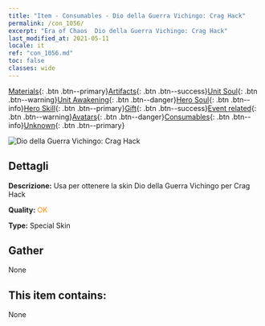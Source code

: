 ```yaml
---
title: "Item - Consumables - Dio della Guerra Vichingo: Crag Hack"
permalink: /con_1056/
excerpt: "Era of Chaos  Dio della Guerra Vichingo: Crag Hack"
last_modified_at: 2021-05-11
locale: it
ref: "con_1056.md"
toc: false
classes: wide
---
```

 [Materials](/ItemsIT/){: .btn .btn--primary}[Artifacts](/ItemsIT/Artifacts/){: .btn .btn--success}[Unit Soul](/ItemsIT/UnitSoul/){: .btn .btn--warning}[Unit Awakening](/ItemsIT/UnitAwakening/){: .btn .btn--danger}[Hero Soul](/ItemsIT/HeroSoul/){: .btn .btn--info}[Hero Skill](/ItemsIT/HeroSkill/){: .btn .btn--primary}[Gift](/ItemsIT/Gift/){: .btn .btn--success}[Event related](/ItemsIT/Events/){: .btn .btn--warning}[Avatars](/ItemsIT/Avatars/){: .btn .btn--danger}[Consumables](/ItemsIT/Consumables/){: .btn .btn--info}[Unknown](/ItemsIT/Unknown/){: .btn .btn--primary}

 ![Dio della Guerra Vichingo: Crag Hack](/images/h/h_CragHack3.jpg)

## Dettagli
 **Descrizione:** Usa per ottenere la skin Dio della Guerra Vichingo per Crag Hack

 **Quality:** <span style="color: #FF8C00">OK</span>

 **Type:** Special Skin

## Gather

  None

## This item contains:

  None

